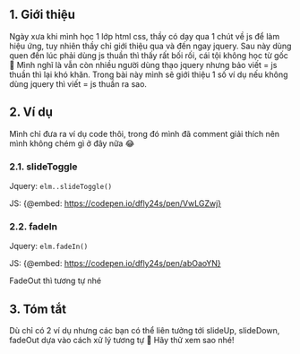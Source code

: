 ## 1. Giới thiệu
Ngày xưa khi mình học 1 lớp html css, thầy có dạy qua 1 chút về js để làm hiệu ứng, tuy nhiên thầy chỉ  giới thiệu qua và đến ngay jquery. Sau này dùng quen đến lúc phải dùng js thuần thì thấy rất bối rối, cái tội không học từ gốc :rofl: Mình nghĩ là vẫn còn nhiều người dùng thạo jquery nhưng bảo viết = js thuần thì lại khó khăn. Trong bài này mình sẽ giới thiệu 1 số ví dụ nếu không dùng jquery thì viết = js thuần ra sao.

## 2. Ví dụ
Mình chỉ đưa ra ví dụ code thôi, trong đó mình đã comment giải thích nên mình không chém gì ở đây nữa :joy:

### 2.1. slideToggle

Jquery: `elm..slideToggle()`

JS: 
{@embed: https://codepen.io/dfly24s/pen/VwLGZwj}

### 2.2. fadeIn

Jquery: `elm.fadeIn()`

JS:
{@embed: https://codepen.io/dfly24s/pen/abOaoYN}

FadeOut thì tương tự nhé

## 3. Tóm tắt
Dù chỉ có 2 ví dụ nhưng các bạn có thể liên tưởng tới slideUp, slideDown, fadeOut dựa vào cách xử lý tương tự :rofl: Hãy thử xem sao nhé!
